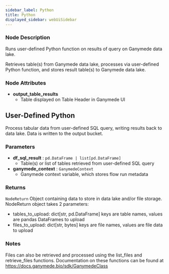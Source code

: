 ```yaml
---
sidebar_label: Python
title: Python
displayed_sidebar: webUiSidebar
---
```


### Node Description

Runs user-defined Python function on results of query on Ganymede data lake.

Retrieves table(s) from Ganymede data lake, processes via user-defined Python function,
and stores result table(s) to Ganymede data lake.

### Node Attributes

- **output_table_results**
  - Table displayed on Table Header in Ganymede UI

## User-Defined Python

Process tabular data from user-defined SQL query, writing results back to data lake.  Data
is written to the output bucket.

### Parameters

- **df_sql_result** : `pd.DataFrame | list[pd.DataFrame]`
    - Table(s) or list of tables retrieved from user-defined SQL query
- **ganymede_context** : `GanymedeContext`
    - Ganymede context variable, which stores flow run metadata

### Returns

`NodeReturn`
  Object containing data to store in data lake and/or file storage.  NodeReturn object takes
  2 parameters:
  - tables_to_upload: dict[str, pd.DataFrame]
    keys are table names, values are pandas DataFrames to upload
  - files_to_upload: dict[str, bytes]
    keys are file names, values are file data to upload

### Notes

Files can also be retrieved and processed using the list_files and retrieve_files functions.
Documentation on these functions can be found at https://docs.ganymede.bio/sdk/GanymedeClass